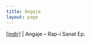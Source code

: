 ```yaml
---
title: Angaje
layout: page
---
```

<a href="https://cloud.mail.ru/public/3e42e494e297/Angaje%20-%20Rap-i%20Sanat%20E.P" target="_blank">[indir]</a> | Angaje &#8211; Rap-i Sanat Ep.